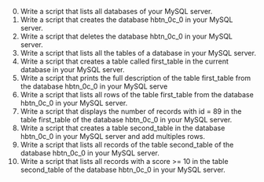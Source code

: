 0. Write a script that lists all databases of your MySQL server.
1. Write a script that creates the database hbtn_0c_0 in your MySQL server.
2. Write a script that deletes the database hbtn_0c_0 in your MySQL server.
3. Write a script that lists all the tables of a database in your MySQL server.
4. Write a script that creates a table called first_table in the current database in your MySQL server.
5. Write a script that prints the full description of the table first_table from the database hbtn_0c_0 in your MySQL serve
6. Write a script that lists all rows of the table first_table from the database hbtn_0c_0 in your MySQL server.
7. Write a script that displays the number of records with id = 89 in the table first_table of the database hbtn_0c_0 in your MySQL server.
8. Write a script that creates a table second_table in the database hbtn_0c_0 in your MySQL server and add multiples rows.
9. Write a script that lists all records of the table second_table of the database hbtn_0c_0 in your MySQL server.
10. Write a script that lists all records with a score >= 10 in the table second_table of the database hbtn_0c_0 in your MySQL server.
